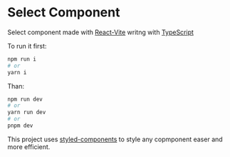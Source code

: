 # Select Component

Select component made with [React-Vite](https://vitejs.dev/) writng with [TypeScript](https://typescriptlang.org/)

To run it first:

```bash
npm run i
# or
yarn i
```

Than:

```bash
npm run dev
# or
yarn run dev
# or
pnpm dev
```

This project uses [styled-components](https://styled-components.com/) to style any copmponent easer and more efficient.
